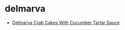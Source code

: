 # delmarva

 * [Delmarva Crab Cakes With Cucumber Tartar Sauce](index/d/delmarva-crab-cakes-with-cucumber-tartar-sauce-100928.json)
